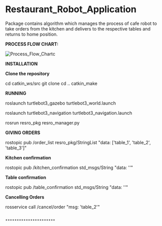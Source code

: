 # Restaurant_Robot_Application
Package contains algorithm which manages the process of cafe robot to take orders from the kitchen and delivers to the respective tables and returns to home position.

**PROCESS FLOW CHART:**

![Process_Flow_Chart](https://github.com/user-attachments/assets/85e6bc38-22bc-4deb-a11a-fcbf7ab66f30)c


**INSTALLATION**

**Clone the repository**

cd catkin_ws/src
git clone 
cd ..
catkin_make

**RUNNING**

roslaunch turtlebot3_gazebo turtlebot3_world.launch

roslaunch turtlebot3_navigation turtlebot3_navigation.launch

rosrun resro_pkg resro_manager.py

**GIVING ORDERS**

rostopic pub /order_list resro_pkg/StringList "data: ['table_1', 'table_2', 'table_3']"

**Kitchen confirmation**

rostopic pub /kitchen_confirmation std_msgs/String "data: ''"

**Table confirmation**

rostopic pub /table_confirmation std_msgs/String "data: ''"

**Cancelling Orders**

rosservice call /cancel/order "msg: 'table_2'" 

                                                                      **********************
